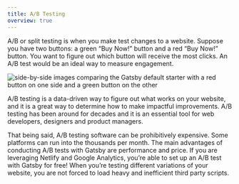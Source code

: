 ```yaml
---
title: A/B Testing
overview: true
---
```


A/B or split testing is when you make test changes to a website. Suppose you have two buttons: a green “Buy Now!” button and a red “Buy Now!” button. You want to figure out which button will receive the most clicks. An A/B test would be an ideal way to measure engagement.

![side-by-side images comparing the Gatsby default starter with a red button on one side and a green button on the other](./images/gatsby-default-starter-image.png)

A/B testing is a data-driven way to figure out what works on your website, and it is a great way to determine how to make impactful improvements. A/B testing has been around for decades and it is an essential tool for web developers, designers and product managers.

That being said, A/B testing software can be prohibitively expensive. Some platforms can run into the thousands per month. The main advantages of conducting A/B tests with Gatsby are performance and price. If you are leveraging Netlify and Google Analytics, you’re able to set up an A/B test with Gatsby for free! When you’re testing different variations of your website, you are not forced to load heavy and inefficient third party scripts.

<GuideList slug={props.slug} />
